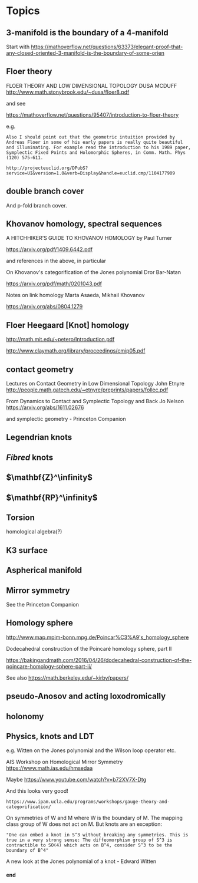 # Topics

## 3-manifold is the boundary of a 4-manifold

Start with
    https://mathoverflow.net/questions/63373/elegant-proof-that-any-closed-oriented-3-manifold-is-the-boundary-of-some-orien

## Floer theory

FLOER THEORY AND LOW DIMENSIONAL TOPOLOGY
DUSA MCDUFF
http://www.math.stonybrook.edu/~dusa/floer8.pdf

and see 

https://mathoverflow.net/questions/95407/introduction-to-floer-theory 

e.g.

    Also I should point out that the geometric intuition provided by Andreas Floer in some of his early papers is really quite beautiful and illuminating. For example read the introduction to his 1989 paper, Symplectic Fixed Points and Holomorphic Spheres, in Comm. Math. Phys (120) 575-611.

    http://projecteuclid.org/DPubS?service=UI&version=1.0&verb=Display&handle=euclid.cmp/1104177909

## double branch cover

And p-fold branch cover.

## Khovanov homology, spectral sequences

A HITCHHIKER’S GUIDE TO KHOVANOV HOMOLOGY
by Paul Turner

https://arxiv.org/pdf/1409.6442.pdf

and references in the above, in particular

On Khovanov's categorification of the Jones polynomial
Dror Bar-Natan

https://arxiv.org/pdf/math/0201043.pdf

Notes on link homology
Marta Asaeda, Mikhail Khovanov

https://arxiv.org/abs/0804.1279

## Floer Heegaard [Knot] homology

http://math.mit.edu/~petero/Introduction.pdf

http://www.claymath.org/library/proceedings/cmip05.pdf

## contact geometry 

Lectures on Contact Geometry in Low Dimensional Topology
John Etnyre
http://people.math.gatech.edu/~etnyre/preprints/papers/follec.pdf

From Dynamics to Contact and Symplectic Topology and Back
Jo Nelson
https://arxiv.org/abs/1611.02676

and symplectic geometry - Princeton Companion

## Legendrian knots

## _Fibred_ knots

## $\mathbf{Z}^\infinity$

## $\mathbf{RP}^\infinity$

## Torsion 

homological algebra(?)

## K3 surface

## Aspherical manifold

## Mirror symmetry

See the Princeton Companion

## Homology sphere

http://www.map.mpim-bonn.mpg.de/Poincar%C3%A9's_homology_sphere

Dodecahedral construction of the Poincaré homology sphere, part II

https://bakingandmath.com/2016/04/26/dodecahedral-construction-of-the-poincare-homology-sphere-part-ii/

See also https://math.berkeley.edu/~kirby/papers/

## pseudo-Anosov and acting loxodromically

## holonomy

## Physics, knots and LDT

e.g. Witten on the Jones polynomial and the Wilson loop operator etc.

AIS Workshop on Homological Mirror Symmetry https://www.math.ias.edu/hmsedaa

Maybe https://www.youtube.com/watch?v=b72XV7X-Dtg

And this looks very good!

    https://www.ipam.ucla.edu/programs/workshops/gauge-theory-and-categorification/

On symmetries of W and M where W is the boundary of M. The mapping class group of W does not act on M. But knots are an exception:

    "One can embed a knot in S^3 without breaking any symmetries. This is true in a very strong sense: The diffeomorphism group of S^3 is contractible to SO(4) which acts on B^4, consider S^3 to be the boundary of B^4"

A new look at the Jones polynomial of a knot - Edward Witten


#### end
